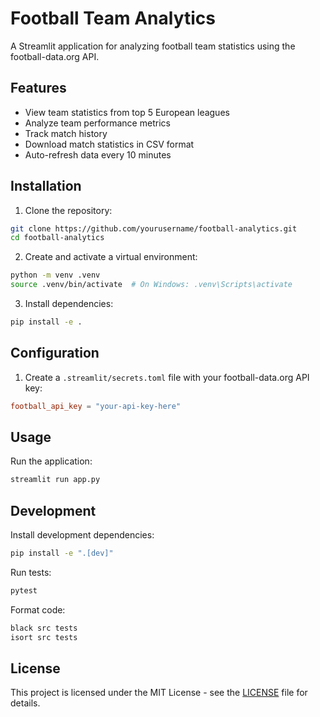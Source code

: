 # Football Team Analytics

A Streamlit application for analyzing football team statistics using the football-data.org API.

## Features

- View team statistics from top 5 European leagues
- Analyze team performance metrics
- Track match history
- Download match statistics in CSV format
- Auto-refresh data every 10 minutes

## Installation

1. Clone the repository:
```bash
git clone https://github.com/yourusername/football-analytics.git
cd football-analytics
```

2. Create and activate a virtual environment:
```bash
python -m venv .venv
source .venv/bin/activate  # On Windows: .venv\Scripts\activate
```

3. Install dependencies:
```bash
pip install -e .
```

## Configuration

1. Create a `.streamlit/secrets.toml` file with your football-data.org API key:
```toml
football_api_key = "your-api-key-here"
```

## Usage

Run the application:
```bash
streamlit run app.py
```

## Development

Install development dependencies:
```bash
pip install -e ".[dev]"
```

Run tests:
```bash
pytest
```

Format code:
```bash
black src tests
isort src tests
```

## License

This project is licensed under the MIT License - see the [LICENSE](LICENSE) file for details.